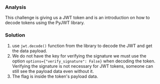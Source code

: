 ### Analysis
This challenge is giving us a JWT token and is an introduction on how to decode tokens using the PyJWT library.

### Solution
1. use `jwt.decode()` function from the library to decode the JWT and get the data payload.
2. We do not have the key for verifying the signature we must use the option `options={"verify_signature": False}` when decoding the token. Verifying the signature is not necessary for JWT tokens, someone can still see the payload data even without it.
3. The flag is inside the token's payload data.
